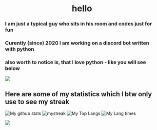 <h1 align="center">hello</h1>

### I am just a typical guy who sits in his room and codes just for fun

### Curently (since) 2020 I am working on a discord bot written with python

### also worth to notice is, that I love python - like you will see below

<a href="https://www.youtube.com/watch?v=dQw4w9WgXcQ"><img src="https://user-images.githubusercontent.com/73097560/115834477-dbab4500-a447-11eb-908a-139a6edaec5c.gif"></a>

## Here are some of my statistics which I btw only use to see my streak
![My github stats](https://github-readme-stats.vercel.app/api?username=zp33dy&count_private=true&show_icons=true&theme=tokyonight)
<img src="https://github-readme-streak-stats.herokuapp.com/?user=zp33dy&layout=donut-vertical&theme=tokyonight" alt="mystreak"/>
![My Top Langs](https://github-readme-stats.vercel.app/api/top-langs/?username=zp33dy&theme=tokyonight)
![My Lang times](https://github-readme-stats.vercel.app/api/wakatime?username=zp33dy&theme=tokyonight)

<a href="https://www.youtube.com/watch?v=dQw4w9WgXcQ"><img src="https://user-images.githubusercontent.com/73097560/115834477-dbab4500-a447-11eb-908a-139a6edaec5c.gif"></a>

